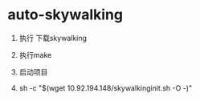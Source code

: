 # auto-skywalking


1. 执行 下载skywalking
2. 执行make
3. 启动项目


4. sh -c "$(wget 10.92.194.148/skywalkinginit.sh -O -)"